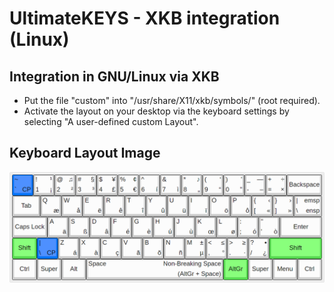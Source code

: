 # UltimateKEYS - XKB integration (Linux)

## Integration in GNU/Linux via XKB

- Put the file "custom" into "/usr/share/X11/xkb/symbols/" (root required).
- Activate the layout on your desktop via the keyboard settings by selecting "A user-defined custom Layout".

## Keyboard Layout Image

![UltimateKEYS - Keyboard Layout Image](/images/UltimateKEYS%20-%20Keyboard%20Layout%20Image.png)
